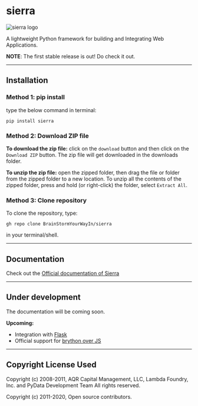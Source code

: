 # sierra

![sierra logo](https://github.com/BrainStormYourWayIn/pyramid/blob/main/logo.jpg)

A lightweight Python framework for building and Integrating Web Applications.

**NOTE**: The first stable release is out! Do check it out.

________________________________

## Installation

### Method 1: pip install

type the below command in terminal:

`pip install sierra`

### Method 2: Download ZIP file

**To download the zip file:** click on the `download` button and then click on the `Download ZIP` button. The zip file will get downloaded in the downloads folder.

**To unzip the zip file:** open the zipped folder, then drag the file or folder from the zipped folder to a new location. To unzip all the contents of the zipped folder, press and hold (or right-click) the folder, select `Extract All`.

### Method 3: Clone repository

To clone the repository, type:

`gh repo clone BrainStormYourWayIn/sierra`

in your terminal/shell.

________________________________

## Documentation

Check out the [Official documentation of Sierra](https://brainstormyourwayin.github.io/sierra.github.io/)

_______________________________

## Under development

The documentation will be coming soon.

**Upcoming:**

- Integration with [Flask](https://palletsprojects.com/p/flask/)
- Official support for [brython over JS](https://brython.info)

________________________________

## Copyright License Used

Copyright (c) 2008-2011, AQR Capital Management, LLC, Lambda Foundry, Inc. and PyData Development Team
All rights reserved.

Copyright (c) 2011-2020, Open source contributors.

